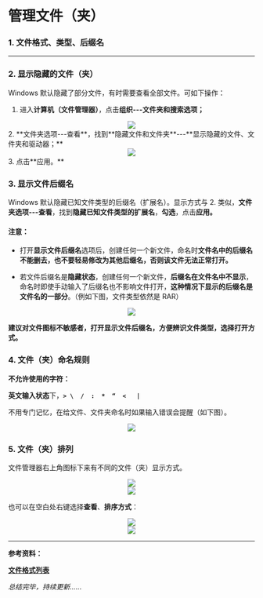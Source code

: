 # 管理文件（夹）

### 1. 文件格式、类型、后缀名
--- 
### 2. 显示隐藏的文件（夹）
Windows 默认隐藏了部分文件，有时需要查看全部文件。可如下操作：

1. 进入**计算机（文件管理器）**，点击**组织---文件夹和搜索选项；**
<div style="text-align:center">
<img src="https://41.media.tumblr.com/daded4f73d2c37f2ddfe7ded73b7d842/tumblr_nvy3l2qb1j1uft3xho1_400.png"/>
</div>
2. **文件夹选项---查看**，找到**隐藏文件和文件夹**---**显示隐藏的文件、文件夹和驱动器；**
<div style="text-align:center">
<img src="https://40.media.tumblr.com/abaa5783ccb95c9050a1fb6837200b32/tumblr_nvy3l2qb1j1uft3xho2_400.png"/>
</div>
3. 点击**应用。**

### 3. 显示文件后缀名

Windows 默认隐藏已知文件类型的后缀名（扩展名）。显示方式与 2.  类似，**文件夹选项---查看**，找到**隐藏已知文件类型的扩展名**，**勾选**，点击**应用。**

#### 注意：

* 打开**显示文件后缀名**选项后，创建任何一个新文件，命名时**文件名中的后缀名不能删去，也不要轻易修改为其他后缀名，否则该文件无法正常打开。**

* 若文件后缀名是**隐藏状态**，创建任何一个新文件，**后缀名在文件名中不显示**，命名时即使手动输入了后缀名也不影响文件打开，**这种情况下显示的后缀名是文件名的一部分**。（例如下图，文件类型依然是 RAR）
<div style="text-align:center">
<img src="https://41.media.tumblr.com/756ca622f0d480095e9b74015b343f96/tumblr_nvy3l2qb1j1uft3xho4_500.png"/>
</div>

**建议对文件图标不敏感者，打开显示文件后缀名，方便辨识文件类型，选择打开方式。**

### 4. 文件（夹）命名规则
**不允许使用的字符：**

**英文输入状态**下，**`> \  /  :  *  “  <   |`**

不用专门记忆，在给文件、文件夹命名时如果输入错误会提醒（如下图）。
<div style="text-align:center">
<img src="https://40.media.tumblr.com/658e9c819ea1e2c9b16437daca4a07ef/tumblr_nvy3l2qb1j1uft3xho3_400.png"/>
</div>

### 5. 文件（夹）排列
文件管理器右上角图标下来有不同的文件（夹）显示方式。
<div style="text-align:center">
<img src="https://41.media.tumblr.com/3ac639cc2e6e52f6b5b6425023b0b0f2/tumblr_nvy3l2qb1j1uft3xho5_250.png"/>
</div>
<div style="text-align:center">
<img src="https://40.media.tumblr.com/6c321d8ea1872b23f7370f65cc456dd1/tumblr_nvy3l2qb1j1uft3xho6_500.png"/>
</div>

也可以在空白处右键选择**查看**、**排序方式**：
<div style="text-align:center">
<img src="https://40.media.tumblr.com/84c8af7c0763fee61ac32d9c267c26dc/tumblr_nvy3l2qb1j1uft3xho7_400.png"/>
</div>
<div style="text-align:center">
<img src="https://41.media.tumblr.com/7fb47117b010840b87ba9d7f658eb55e/tumblr_nvy3l2qb1j1uft3xho8_400.png"/>
</div>

--- 
**参考资料：**

**[文件格式列表](https://zh.wikipedia.org/wiki/%E6%96%87%E4%BB%B6%E6%A0%BC%E5%BC%8F%E5%88%97%E8%A1%A8)**



*总结完毕，持续更新......*
